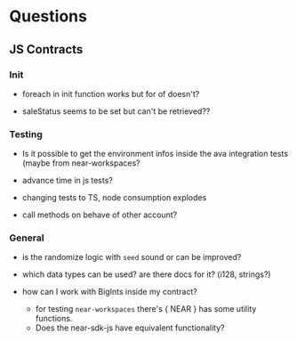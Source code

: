 # Questions

## JS Contracts

### Init

- foreach in init function works but for of doesn't?

- saleStatus seems to be set but can't be retrieved??

### Testing

- Is it possible to get the environment infos inside the ava integration tests (maybe from near-workspaces?

- advance time in js tests?

- changing tests to TS, node consumption explodes

- call methods on behave of other account?

### General

- is the randomize logic with `seed` sound or can be improved?

- which data types can be used? are there docs for it? (i128, strings?)

- how can I work with BigInts inside my contract?

  - for testing `near-workspaces` there's { NEAR } has some utility functions.
  - Does the near-sdk-js have equivalent functionality?
